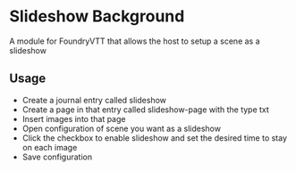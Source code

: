 # Slideshow Background
A module for FoundryVTT that allows the host to setup a scene as a slideshow

## Usage
* Create a journal entry called slideshow
* Create a page in that entry called slideshow-page with the type txt
* Insert images into that page
* Open configuration of scene you want as a slideshow
* Click the checkbox to enable slideshow and set the desired time to stay on each image
* Save configuration
